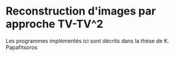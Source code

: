 # Reconstruction d'images par approche TV-TV^2
Les programmes implémentés ici sont décrits dans la thèse de K. Papafitsoros
